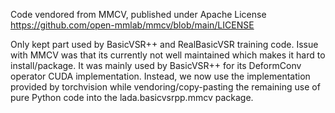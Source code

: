 Code vendored from MMCV, published under Apache License
https://github.com/open-mmlab/mmcv/blob/main/LICENSE

Only kept part used by BasicVSR++ and RealBasicVSR training code. Issue with MMCV was that its currently not well maintained which makes it hard to install/package.
It was mainly used by BasicVSR++ for its DeformConv operator CUDA implementation. Instead, we now use the implementation provided by torchvision while vendoring/copy-pasting
the remaining use of pure Python code into the lada.basicvsrpp.mmcv package.